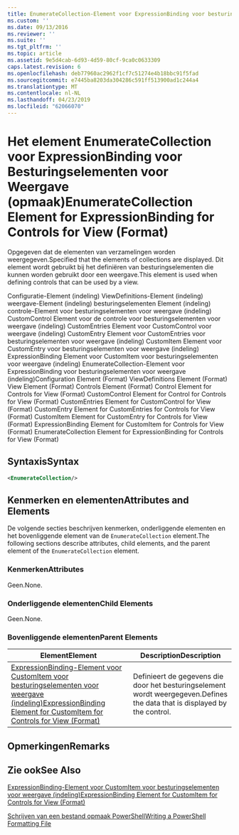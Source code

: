 ```yaml
---
title: EnumerateCollection-Element voor ExpressionBinding voor besturingselementen voor weergave (indeling) | Microsoft Docs
ms.custom: ''
ms.date: 09/13/2016
ms.reviewer: ''
ms.suite: ''
ms.tgt_pltfrm: ''
ms.topic: article
ms.assetid: 9e5d4cab-6d93-4d59-80cf-9ca0c0633309
caps.latest.revision: 6
ms.openlocfilehash: deb77960ac2962f1cf7c51274e4b18bbc91f5fad
ms.sourcegitcommit: e7445ba8203da304286c591ff513900ad1c244a4
ms.translationtype: MT
ms.contentlocale: nl-NL
ms.lasthandoff: 04/23/2019
ms.locfileid: "62066070"
---
```

# <a name="enumeratecollection-element-for-expressionbinding-for-controls-for-view-format"></a><span data-ttu-id="6cf8d-102">Het element EnumerateCollection voor ExpressionBinding voor Besturingselementen voor Weergave (opmaak)</span><span class="sxs-lookup"><span data-stu-id="6cf8d-102">EnumerateCollection Element for ExpressionBinding for Controls for View (Format)</span></span>

<span data-ttu-id="6cf8d-103">Opgegeven dat de elementen van verzamelingen worden weergegeven.</span><span class="sxs-lookup"><span data-stu-id="6cf8d-103">Specified that the elements of collections are displayed.</span></span> <span data-ttu-id="6cf8d-104">Dit element wordt gebruikt bij het definiëren van besturingselementen die kunnen worden gebruikt door een weergave.</span><span class="sxs-lookup"><span data-stu-id="6cf8d-104">This element is used when defining controls that can be used by a view.</span></span>

<span data-ttu-id="6cf8d-105">Configuratie-Element (indeling) ViewDefinitions-Element (indeling) weergave-Element (indeling) besturingselementen Element (indeling) controle-Element voor besturingselementen voor weergave (indeling) CustomControl Element voor de controle voor besturingselementen voor weergave (indeling) CustomEntries Element voor CustomControl voor weergave (indeling) CustomEntry Element voor CustomEntries voor besturingselementen voor weergave (indeling) CustomItem Element voor CustomEntry voor besturingselementen voor weergave (indeling) ExpressionBinding Element voor CustomItem voor besturingselementen voor weergave (indeling) EnumerateCollection-Element voor ExpressionBinding voor besturingselementen voor weergave (indeling)</span><span class="sxs-lookup"><span data-stu-id="6cf8d-105">Configuration Element (Format) ViewDefinitions Element (Format) View Element (Format) Controls Element (Format) Control Element for Controls for View (Format) CustomControl Element for Control for Controls for View (Format) CustomEntries Element for CustomControl for View (Format) CustomEntry Element for CustomEntries for Controls for View (Format) CustomItem Element for CustomEntry for Controls for View (Format) ExpressionBinding Element for CustomItem for Controls for View (Format) EnumerateCollection Element for ExpressionBinding for Controls for View (Format)</span></span>

## <a name="syntax"></a><span data-ttu-id="6cf8d-106">Syntaxis</span><span class="sxs-lookup"><span data-stu-id="6cf8d-106">Syntax</span></span>

```xml
<EnumerateCollection/>
```

## <a name="attributes-and-elements"></a><span data-ttu-id="6cf8d-107">Kenmerken en elementen</span><span class="sxs-lookup"><span data-stu-id="6cf8d-107">Attributes and Elements</span></span>

<span data-ttu-id="6cf8d-108">De volgende secties beschrijven kenmerken, onderliggende elementen en het bovenliggende element van de `EnumerateCollection` element.</span><span class="sxs-lookup"><span data-stu-id="6cf8d-108">The following sections describe attributes, child elements, and the parent element of the `EnumerateCollection` element.</span></span>

### <a name="attributes"></a><span data-ttu-id="6cf8d-109">Kenmerken</span><span class="sxs-lookup"><span data-stu-id="6cf8d-109">Attributes</span></span>

<span data-ttu-id="6cf8d-110">Geen.</span><span class="sxs-lookup"><span data-stu-id="6cf8d-110">None.</span></span>

### <a name="child-elements"></a><span data-ttu-id="6cf8d-111">Onderliggende elementen</span><span class="sxs-lookup"><span data-stu-id="6cf8d-111">Child Elements</span></span>

<span data-ttu-id="6cf8d-112">Geen.</span><span class="sxs-lookup"><span data-stu-id="6cf8d-112">None.</span></span>

### <a name="parent-elements"></a><span data-ttu-id="6cf8d-113">Bovenliggende elementen</span><span class="sxs-lookup"><span data-stu-id="6cf8d-113">Parent Elements</span></span>

|<span data-ttu-id="6cf8d-114">Element</span><span class="sxs-lookup"><span data-stu-id="6cf8d-114">Element</span></span>|<span data-ttu-id="6cf8d-115">Description</span><span class="sxs-lookup"><span data-stu-id="6cf8d-115">Description</span></span>|
|-------------|-----------------|
|[<span data-ttu-id="6cf8d-116">ExpressionBinding-Element voor CustomItem voor besturingselementen voor weergave (indeling)</span><span class="sxs-lookup"><span data-stu-id="6cf8d-116">ExpressionBinding Element for CustomItem for Controls for View (Format)</span></span>](./expressionbinding-element-for-customitem-for-controls-for-view-format.md)|<span data-ttu-id="6cf8d-117">Definieert de gegevens die door het besturingselement wordt weergegeven.</span><span class="sxs-lookup"><span data-stu-id="6cf8d-117">Defines the data that is displayed by the control.</span></span>|

## <a name="remarks"></a><span data-ttu-id="6cf8d-118">Opmerkingen</span><span class="sxs-lookup"><span data-stu-id="6cf8d-118">Remarks</span></span>

## <a name="see-also"></a><span data-ttu-id="6cf8d-119">Zie ook</span><span class="sxs-lookup"><span data-stu-id="6cf8d-119">See Also</span></span>

[<span data-ttu-id="6cf8d-120">ExpressionBinding-Element voor CustomItem voor besturingselementen voor weergave (indeling)</span><span class="sxs-lookup"><span data-stu-id="6cf8d-120">ExpressionBinding Element for CustomItem for Controls for View (Format)</span></span>](./expressionbinding-element-for-customitem-for-controls-for-view-format.md)

[<span data-ttu-id="6cf8d-121">Schrijven van een bestand opmaak PowerShell</span><span class="sxs-lookup"><span data-stu-id="6cf8d-121">Writing a PowerShell Formatting File</span></span>](./writing-a-powershell-formatting-file.md)
